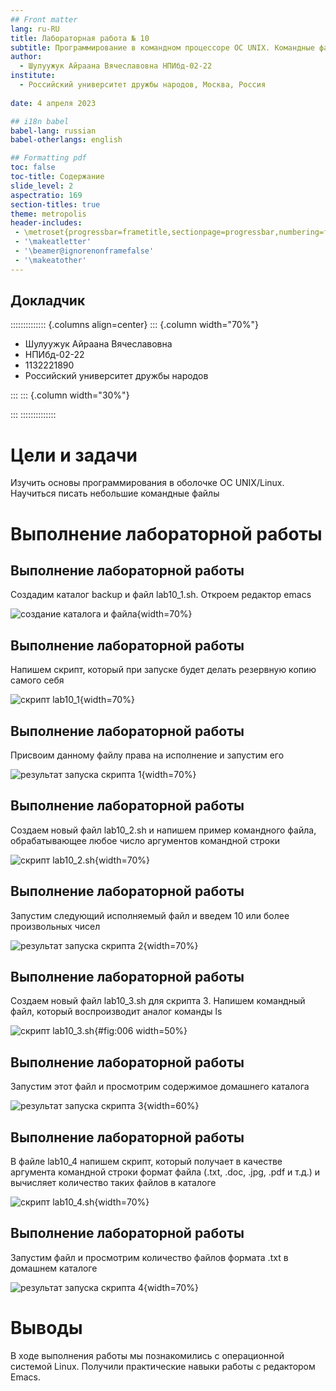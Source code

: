 ```yaml
---
## Front matter
lang: ru-RU
title: Лабораторная работа № 10
subtitle: Программирование в командном процессоре ОС UNIX. Командные файлы
author:
  - Шулуужук Айраана Вячеславовна НПИбд-02-22
institute:
  - Российский университет дружбы народов, Москва, Россия
 
date: 4 апреля 2023 

## i18n babel
babel-lang: russian
babel-otherlangs: english

## Formatting pdf
toc: false
toc-title: Содержание
slide_level: 2
aspectratio: 169
section-titles: true
theme: metropolis
header-includes:
 - \metroset{progressbar=frametitle,sectionpage=progressbar,numbering=fraction}
 - '\makeatletter'
 - '\beamer@ignorenonframefalse'
 - '\makeatother'
---
```


## Докладчик

:::::::::::::: {.columns align=center}
::: {.column width="70%"}

  * Шулуужук Айраана Вячеславовна 
  * НПИбд-02-22
  * 1132221890
  * Российский университет дружбы народов

:::
::: {.column width="30%"}

:::
::::::::::::::
# Цели и задачи

Изучить основы программирования в оболочке ОС UNIX/Linux. Научиться писать небольшие командные файлы

# Выполнение лабораторной работы

## Выполнение лабораторной работы

Создадим каталог backup и файл lab10_1.sh. Откроем редактор emacs 

![создание каталога и файла](image/1.png){width=70%}

## Выполнение лабораторной работы

Напишем скрипт, который при запуске будет делать резервную копию самого себя

![скрипт lab10_1](image/2.png){width=70%}

## Выполнение лабораторной работы

Присвоим данному файлу права на исполнение и запустим его 

![результат запуска скрипта 1](image/3.png){width=70%}

## Выполнение лабораторной работы

Создаем новый файл lab10_2.sh и напишем пример командного файла, обрабатывающее любое число аргументов командной строки

![скрипт lab10_2.sh](image/4.png){width=70%}

## Выполнение лабораторной работы

Запустим следующий исполняемый файл и введем 10 или более произвольных чисел 

![результат запуска скрипта 2](image/5.png){width=70%}

## Выполнение лабораторной работы

Создаем новый файл lab10_3.sh для скрипта 3. Напишем командный файл, который воспроизводит аналог команды ls

![скрипт lab10_3.sh](image/6.png){#fig:006 width=50%}

## Выполнение лабораторной работы

Запустим этот файл и просмотрим содержимое домашнего каталога

![результат запуска скрипта 3](image/7.png){width=60%}

## Выполнение лабораторной работы

В файле lab10_4 напишем скрипт, который получает в качестве аргумента командной строки формат файла  (.txt, .doc, .jpg, .pdf и т.д.) и вычисляет количество таких файлов в каталоге

![скрипт lab10_4.sh](image/8.png){width=70%}

## Выполнение лабораторной работы

Запустим файл и просмотрим количество файлов формата .txt в домашнем каталоге

![результат запуска скрипта 4](image/9.png){width=70%}

# Выводы

В ходе выполнения работы мы познакомились с операционной системой Linux. Получили практические навыки работы с редактором Emacs.


